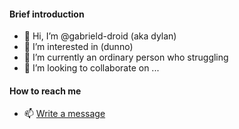 #### Brief introduction
- 👋 Hi, I’m @gabrield-droid (aka dylan)
- 👀 I’m interested in (dunno)
- 🌱 I’m currently an ordinary person who struggling
- 💞️ I’m looking to collaborate on ...

#### How to reach me
- 📫 [Write a message](gabrieldylan474@gmail.com)

<!---
gabrield-droid/gabrield-droid is a ✨ special ✨ repository because its `README.md` (this file) appears on your GitHub profile.
You can click the Preview link to take a look at your changes.
--->
